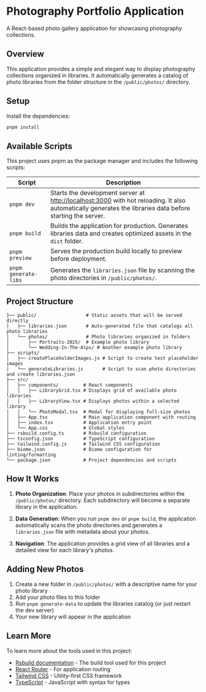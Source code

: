 # Photography Portfolio Application

A React-based photo gallery application for showcasing photography collections.

## Overview

This application provides a simple and elegant way to display photography collections organized in libraries. It automatically generates a catalog of photo libraries from the folder structure in the `/public/photos/` directory.

## Setup

Install the dependencies:

```bash
pnpm install
```

## Available Scripts

This project uses pnpm as the package manager and includes the following scripts:

| Script | Description |
|--------|-------------|
| `pnpm dev` | Starts the development server at [http://localhost:3000](http://localhost:3000) with hot reloading. It also automatically generates the libraries data before starting the server. |
| `pnpm build` | Builds the application for production. Generates libraries data and creates optimized assets in the `dist` folder. |
| `pnpm preview` | Serves the production build locally to preview before deployment. |
| `pnpm generate-libs` | Generates the `libraries.json` file by scanning the photo directories in `/public/photos/`. |

## Project Structure

```
├── public/                  # Static assets that will be served directly
│   ├── libraries.json       # Auto-generated file that catalogs all photo libraries
│   └── photos/              # Photo libraries organized in folders
│       ├── Portraits-2025/  # Example photo library
│       └── Wedding-In-The-Alps/ # Another example photo library
├── scripts/
│   ├── createPlaceholderImages.js # Script to create test placeholder images
│   └── generateLibraries.js       # Script to scan photo directories and create libraries.json
├── src/
│   ├── components/         # React components
│   │   ├── LibraryGrid.tsx # Displays grid of available photo libraries
│   │   ├── LibraryView.tsx # Displays photos within a selected library
│   │   └── PhotoModal.tsx  # Modal for displaying full-size photos
│   ├── App.tsx             # Main application component with routing
│   ├── index.tsx           # Application entry point
│   └── App.css             # Global styles
├── rsbuild.config.ts       # Rsbuild configuration
├── tsconfig.json           # TypeScript configuration
├── tailwind.config.js      # Tailwind CSS configuration
├── biome.json              # Biome configuration for linting/formatting
└── package.json            # Project dependencies and scripts
```

## How It Works

1. **Photo Organization**: Place your photos in subdirectories within the `/public/photos/` directory. Each subdirectory will become a separate library in the application.

2. **Data Generation**: When you run `pnpm dev` or `pnpm build`, the application automatically scans the photo directories and generates a `libraries.json` file with metadata about your photos.

3. **Navigation**: The application provides a grid view of all libraries and a detailed view for each library's photos.

## Adding New Photos

1. Create a new folder in `/public/photos/` with a descriptive name for your photo library
2. Add your photo files to this folder
3. Run `pnpm generate-data` to update the libraries catalog (or just restart the dev server)
4. Your new library will appear in the application

## Learn More

To learn more about the tools used in this project:

- [Rsbuild documentation](https://rsbuild.rs) - The build tool used for this project
- [React Router](https://reactrouter.com/) - For application routing
- [Tailwind CSS](https://tailwindcss.com/) - Utility-first CSS framework
- [TypeScript](https://www.typescriptlang.org/) - JavaScript with syntax for types
